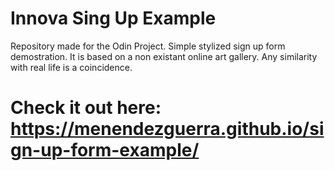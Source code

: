 # Innova Sing Up Example
Repository made for the Odin Project. Simple stylized sign up form demostration. It is based on a non existant online art gallery. Any similarity with real life is a coincidence.

# Check it out here: https://menendezguerra.github.io/sign-up-form-example/
